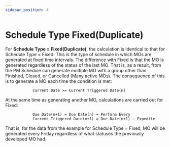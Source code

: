 ```yaml
---
sidebar_position: 4
---
```


# Schedule Type Fixed(Duplicate)

For **Schedule Type = Fixed(Duplicate)**, the calculation is identical to that for Schedule Type = Fixed. This is the type of schedule in which MOs are generated at fixed time intervals. The difference with Fixed is that the MO is generated regardless of the status of the last MO. That is, as a result, from the PM Schedule can generate multiple MO with a group other than Finished, Closed, or Cancelled (Many active MOs). The consequence of this is to generate a MO each time the condition is met:

```text
            Current Date >= Current Triggered Date(n)
```

At the same time as generating another MO, calculations are carried out for Fixed:

```text
            Due Date(n+1) = Due Date(n) + Perform Every
            Current Triggered Date(n+1) = Due Date(n+1) – Expedite
```

That is, for the data from the example for Schedule Type = Fixed, MO will be generated every Friday regardless of what statuses the previously developed MO had.
